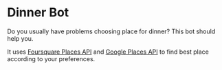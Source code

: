 # Dinner Bot

Do you usually have problems choosing place for dinner? This bot should help you.

It uses [Foursquare Places API](https://developer.foursquare.com/places-api "Foursquare API") 
and [Google Places API](https://developers.google.com/places/web-service "Google API") 
to find best place according to your preferences.    
